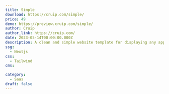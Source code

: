 ```yaml
---
title: Simple
download: https://cruip.com/simple/
price: 49
demo: https://preview.cruip.com/simple/
author: Cruip
author_link: https://cruip.com/
date: 2023-05-14T00:00:00.000Z
description: A clean and simple website template for displaying any app or idea.
ssg:
  - Nextjs
css:
  - Tailwind
cms:

category:
  - Saas
draft: false
---
```

